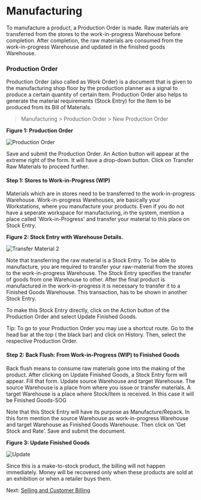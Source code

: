 # Manufacturing

<p class="lead"> To manufacture a product, a Production Order is made. Raw materials are transferred from the stores to the work-in-progress Warehouse before completion. After completion, the raw materials are consumed from the work-in-progress Warehouse and updated in the finished goods Warehouse.</p>

### Production Order

Production Order (also called as Work Order) is a document that is given to the manufacturing shop floor by the production planner as a signal to produce a certain quantity of  certain Item. Production Order also helps to generate the material requirements (Stock Entry) for the Item to be produced from its Bill of Materials.

> Manufacturing > Production Order > New Production Order

__Figure 1: Production Order__

![Production Order](/assets/erpnext_org/images/erpnext/m-t-s-po-butterflyprint.png)

Save and submit the Production Order. An Action button will appear at the extreme right of the form. It will have a drop-down button. Click on Transfer Raw Materials to proceed further. 

#### Step 1: Stores to Work-in-Progress (WIP)

Materials which are in stores need to be transferred to the work-in-progress Warehouse. Work-in-progress Warehouses, are basically your Workstations, where you manufacture your products. Even if you do not have a seperate workspace for manufacturing, in the system, mention a place called 'Work-in-Progress' and transfer your material to this place on Stock Entry.

__Figure 2: Stock Entry with Warehouse Details.__

![Transfer Material 2](/assets/erpnext_org/images/erpnext/m-t-s-transfer-material.png)

Note that transferring the raw material is a Stock Entry. To be able to manufacture, you are required to transfer your raw-material from the stores to the work-in-progress Warehouse. The Stock Entry specifies the transfer of goods from one Warehouse to other. After the final product is manufactured in the work-in-progress it is necessary to transfer it to a Finished Goods Warehouse. This transaction, has to be shown in another Stock Entry.

To make this Stock Entry directly, click on the Action button of the Production Order and select Update Finished Goods.

<i class="icon-lightbulb text-warning" style="font-size: 200%"></i> Tip: To go to your Production Order you may use a shortcut route. Go to the head bar at the top ( the black bar) and click on History. Then, select the respective Production Order.

#### Step 2: Back Flush: From Work-in-Progress (WIP) to Finished Goods

Back flush means to consume raw materials gone into the making of the product. 
After clicking on Update Finished Goods, a Stock Entry form will appear.  Fill that form. Update source Warehouse and target Warehouse. The source Warehouse is a place from where you issue or transfer materials. A target Warehouse is a place where Stock/Item is received. In this case it will be Finished Goods-SOG

Note that this Stock Entry will have its purpose as Manufacture/Repack. In this form mention the source Warehouse as work-in-progress Warehouse and target Warehouse as Finished Goods Warehouse. Then click on ‘Get Stock and Rate’. Save and submit the document.

__Figure 3: Update Finished Goods__

![Update](/assets/erpnext_org/images/erpnext/m-t-s-update-fg.png)

Since this is a make-to-stock product, the billing will not happen immediately. Money will be recovered only when these products are sold at an exhibition or when a retailer buys them.



Next: [Selling and Customer Billing](/guide-books/make-to-stock/selling)
